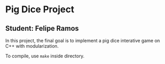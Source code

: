 # Pig Dice Project
## Student: Felipe Ramos

In this project, the final goal is to implement a pig dice interative game on C++ with modularization.

To compile, use `make` inside directory.
